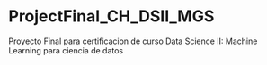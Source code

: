 # ProjectFinal_CH_DSII_MGS
Proyecto Final para certificacion de curso Data Science II: Machine Learning para ciencia de datos
